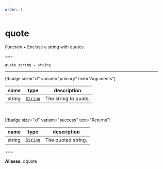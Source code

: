 ```yaml
---
order: 1
---
```

# quote

_Function_ &bull; Enclose a string with quotes.


==- <pre><code>quote string &rarr; string</code></pre>
<hr>

[!badge size="xl" variant="primary" text="Arguments"]

| name | type | description |
|------|------|-------------|
|string|[`String`][String]|The string to quote.|

<br>

[!badge size="xl" variant="success" text="Returns"]

| name | type | description |
|------|------|-------------|
|string|[`String`][Global]|The quoted string.|



===

**Aliases:**
dquote


[String]: https://developer.mozilla.org/en-US/docs/Web/JavaScript/Reference/Global_Objects/String
[Global]: #